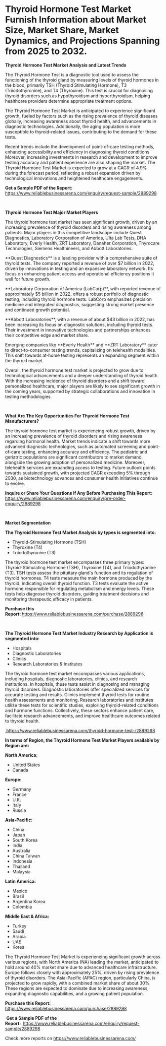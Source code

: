 <p><h1>Thyroid Hormone Test Market Furnish Information about Market Size, Market Share, Market Dynamics, and Projections Spanning from 2025 to 2032.</h1></p><p><strong>Thyroid Hormone Test Market Analysis and Latest Trends</strong></p>
<p><p>The Thyroid Hormone Test is a diagnostic tool used to assess the functioning of the thyroid gland by measuring levels of thyroid hormones in the blood, primarily TSH (Thyroid Stimulating Hormone), T3 (Triiodothyronine), and T4 (Thyroxine). This test is crucial for diagnosing thyroid disorders such as hypothyroidism and hyperthyroidism, helping healthcare providers determine appropriate treatment options.</p><p>The Thyroid Hormone Test Market is anticipated to experience significant growth, fueled by factors such as the rising prevalence of thyroid diseases globally, increasing awareness about thyroid health, and advancements in diagnostic technologies. Additionally, the aging population is more susceptible to thyroid-related issues, contributing to the demand for these tests. </p><p>Recent trends include the development of point-of-care testing methods, enhancing accessibility and efficiency in diagnosing thyroid conditions. Moreover, increasing investments in research and development to improve testing accuracy and patient experience are also shaping the market. The Thyroid Hormone Test Market is expected to grow at a CAGR of 4.9% during the forecast period, reflecting a robust expansion driven by technological innovations and heightened healthcare engagements.</p></p>
<p><strong>Get a Sample PDF of the Report:&nbsp;</strong> <a href="https://www.reliablebusinessarena.com/enquiry/request-sample/2889298?utm_campaign=2887&utm_medium=2&utm_source=Github&utm_content=ia&utm_term=14032025&utm_id=thyroid-hormone-test">https://www.reliablebusinessarena.com/enquiry/request-sample/2889298</a></p>
<p>&nbsp;</p>
<p><strong>Thyroid Hormone Test Major Market Players</strong></p>
<p><p>The thyroid hormone test market has seen significant growth, driven by an increasing prevalence of thyroid disorders and rising awareness among patients. Major players in this competitive landscape include Quest Diagnostics, Laboratory Corporation of America, Ulta Lab Tests, DHA Laboratory, Everly Health, ZRT Laboratory, Danaher Corporation, Thyrocare Technologies, Siemens Healthineers, and Abbott Laboratories.</p><p>**Quest Diagnostics** is a leading provider with a comprehensive suite of thyroid tests. The company reported a revenue of over $7 billion in 2022, driven by innovations in testing and an expansive laboratory network. Its focus on enhancing patient access and operational efficiency positions it well for future growth.</p><p>**Laboratory Corporation of America (LabCorp)**, with reported revenue of approximately $5 billion in 2022, offers a robust portfolio of diagnostic testing, including thyroid hormone tests. LabCorp emphasizes precision medicine and integrated diagnostics, suggesting strong market presence and continued growth potential.</p><p>**Abbott Laboratories**, with a revenue of about $43 billion in 2022, has been increasing its focus on diagnostic solutions, including thyroid tests. Their investment in innovative technologies and partnerships enhances their competitive edge and market share.</p><p>Emerging companies like **Everly Health** and **ZRT Laboratory** cater to direct-to-consumer testing trends, capitalizing on telehealth modalities. This shift towards at-home testing represents an expanding segment within the thyroid market.</p><p>Overall, the thyroid hormone test market is projected to grow due to technological advancements and a deeper understanding of thyroid health. With the increasing incidence of thyroid disorders and a shift toward personalized healthcare, major players are likely to see significant growth in the coming years, supported by strategic collaborations and innovation in testing methodologies.</p></p>
<p>&nbsp;</p>
<p><strong>What Are The Key Opportunities For Thyroid Hormone Test Manufacturers?</strong></p>
<p><p>The thyroid hormone test market is experiencing robust growth, driven by an increasing prevalence of thyroid disorders and rising awareness regarding hormonal health. Market trends indicate a shift towards more advanced diagnostic technologies, such as automated screening and point-of-care testing, enhancing accuracy and efficiency. The pediatric and geriatric populations are significant contributors to market demand, alongside the growing adoption of personalized medicine. Moreover, telehealth services are expanding access to testing. Future outlook points towards sustained growth, with projected CAGR exceeding 5% through 2030, as biotechnology advances and consumer health initiatives continue to evolve.</p></p>
<p><strong>Inquire or Share Your Questions If Any Before Purchasing This Report:</strong> <a href="https://www.reliablebusinessarena.com/enquiry/pre-order-enquiry/2889298?utm_campaign=2887&utm_medium=2&utm_source=Github&utm_content=ia&utm_term=14032025&utm_id=thyroid-hormone-test">https://www.reliablebusinessarena.com/enquiry/pre-order-enquiry/2889298</a></p>
<p>&nbsp;</p>
<p><strong>Market Segmentation</strong></p>
<p><strong>The Thyroid Hormone Test Market Analysis by types is segmented into:</strong></p>
<p><ul><li>Thyroid-Stimulating Hormone (TSH)</li><li>Thyroxine (T4)</li><li>Triiodothyronine (T3)</li></ul></p>
<p><p>The thyroid hormone test market encompasses three primary types: Thyroid-Stimulating Hormone (TSH), Thyroxine (T4), and Triiodothyronine (T3). TSH tests assess the pituitary gland's function and its regulation of thyroid hormones. T4 tests measure the main hormone produced by the thyroid, indicating overall thyroid function. T3 tests evaluate the active hormone responsible for regulating metabolism and energy levels. These tests help diagnose thyroid disorders, guiding treatment decisions and monitoring therapeutic efficacy in patients.</p></p>
<p><strong>Purchase this Report:&nbsp;</strong><a href="https://www.reliablebusinessarena.com/purchase/2889298?utm_campaign=2887&utm_medium=2&utm_source=Github&utm_content=ia&utm_term=14032025&utm_id=thyroid-hormone-test">https://www.reliablebusinessarena.com/purchase/2889298</a></p>
<p>&nbsp;</p>
<p><strong>The Thyroid Hormone Test Market Industry Research by Application is segmented into:</strong></p>
<p><ul><li>Hospitals</li><li>Diagnostic Laboratories</li><li>Clinics</li><li>Research Laboratories & Institutes</li></ul></p>
<p><p>The thyroid hormone test market encompasses various applications, including hospitals, diagnostic laboratories, clinics, and research institutions. In hospitals, these tests assist in diagnosing and managing thyroid disorders. Diagnostic laboratories offer specialized services for accurate testing and results. Clinics implement thyroid tests for routine health assessments and monitoring. Research laboratories and institutes utilize these tests for scientific studies, exploring thyroid-related conditions and hormone functions. Collectively, these sectors enhance patient care, facilitate research advancements, and improve healthcare outcomes related to thyroid health.</p></p>
<p><a href="https://www.reliablebusinessarena.com/thyroid-hormone-test-r2889298?utm_campaign=2887&utm_medium=2&utm_source=Github&utm_content=ia&utm_term=14032025&utm_id=thyroid-hormone-test">&nbsp;https://www.reliablebusinessarena.com/thyroid-hormone-test-r2889298</a></p>
<p><strong>In terms of Region, the Thyroid Hormone Test Market Players available by Region are:</strong></p>
<p>
    <p> <strong> North America: </strong>
        <ul>
            <li>United States</li>
            <li>Canada</li>
        </ul>
        </p> 
    <p> <strong> Europe: </strong>
        <ul>
            <li>Germany</li>
            <li>France</li>
            <li>U.K.</li>
            <li>Italy</li>
            <li>Russia</li>
        </ul>
        </p> 
    <p> <strong> Asia-Pacific: </strong>
        <ul>
            <li>China</li>
            <li>Japan</li>
            <li>South Korea</li>
            <li>India</li>
            <li>Australia</li>
            <li>China Taiwan</li>
            <li>Indonesia</li>
            <li>Thailand</li>
            <li>Malaysia</li>
        </ul>
        </p> 
    <p> <strong> Latin America: </strong>
        <ul>
            <li>Mexico</li>
            <li>Brazil</li>
            <li>Argentina Korea</li>
            <li>Colombia</li>
        </ul>
        </p> 
    <p> <strong> Middle East & Africa: </strong>
        <ul>
            <li>Turkey</li>
            <li>Saudi</li>
            <li>Arabia</li>
            <li>UAE</li>
            <li>Korea</li>
        </ul>
    </p>
    </p>
<p><p>The Thyroid Hormone Test Market is experiencing significant growth across various regions, with North America (NA) leading the market, anticipated to hold around 40% market share due to advanced healthcare infrastructure. Europe follows closely with approximately 25%, driven by rising prevalence of thyroid disorders. The Asia-Pacific (APAC) region, particularly China, is projected to grow rapidly, with a combined market share of about 30%. These regions are expected to dominate due to increasing awareness, expanding diagnostic capabilities, and a growing patient population.</p></p>
<p><strong>Purchase this Report: </strong><a href="https://www.reliablebusinessarena.com/purchase/2889298?utm_campaign=2887&utm_medium=2&utm_source=Github&utm_content=ia&utm_term=14032025&utm_id=thyroid-hormone-test">https://www.reliablebusinessarena.com/purchase/2889298</a></p>
<p>&nbsp;<strong>Get a Sample PDF of the Report:&nbsp;&nbsp;</strong><a href="https://www.reliablebusinessarena.com/enquiry/request-sample/2889298?utm_campaign=2887&utm_medium=2&utm_source=Github&utm_content=ia&utm_term=14032025&utm_id=thyroid-hormone-test">https://www.reliablebusinessarena.com/enquiry/request-sample/2889298</a></p>
<p><strong></strong></p>
<p>Check more reports on <a href="https://www.reliablebusinessarena.com/?utm_campaign=2887&utm_medium=2&utm_source=Github&utm_content=ia&utm_term=14032025&utm_id=thyroid-hormone-test">https://www.reliablebusinessarena.com/</a></p>